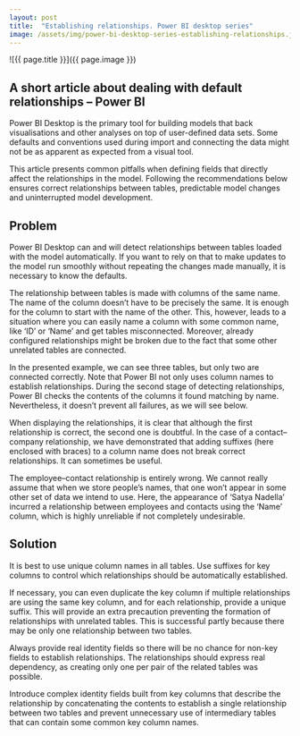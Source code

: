 ```yaml
---
layout: post
title:  "Establishing relationships. Power BI desktop series"
image: /assets/img/power-bi-desktop-series-establishing-relationships.jpg
---
```


![{{ page.title }}]({{ page.image }})

## A short article about dealing with default relationships – Power BI
Power BI Desktop is the primary tool for building models that back visualisations and other analyses on top of user-defined data sets. Some defaults and conventions used during import and connecting the data might not be as apparent as expected from a visual tool.

This article presents common pitfalls when defining fields that directly affect the relationships in the model. Following the recommendations below ensures correct relationships between tables, predictable model changes and uninterrupted model development.

## Problem
Power BI Desktop can and will detect relationships between tables loaded with the model automatically. If you want to rely on that to make updates to the model run smoothly without repeating the changes made manually, it is necessary to know the defaults.

The relationship between tables is made with columns of the same name. The name of the column doesn’t have to be precisely the same. It is enough for the column to start with the name of the other. This, however, leads to a situation where you can easily name a column with some common name, like ‘ID’ or ‘Name’ and get tables misconnected. Moreover, already configured relationships might be broken due to the fact that some other unrelated tables are connected.

In the presented example, we can see three tables, but only two are connected correctly. Note that Power BI not only uses column names to establish relationships. During the second stage of detecting relationships, Power BI checks the contents of the columns it found matching by name. Nevertheless, it doesn’t prevent all failures, as we will see below.

When displaying the relationships, it is clear that although the first relationship is correct, the second one is doubtful. In the case of a contact–company relationship, we have demonstrated that adding suffixes (here enclosed with braces) to a column name does not break correct relationships. It can sometimes be useful.

The employee–contact relationship is entirely wrong. We cannot really assume that when we store people’s names, that one won’t appear in some other set of data we intend to use. Here, the appearance of ‘Satya Nadella’ incurred a relationship between employees and contacts using the ‘Name’ column, which is highly unreliable if not completely undesirable.


## Solution
It is best to use unique column names in all tables. Use suffixes for key columns to control which relationships should be automatically established.

If necessary, you can even duplicate the key column if multiple relationships are using the same key column, and for each relationship, provide a unique suffix. This will provide an extra precaution preventing the formation of relationships with unrelated tables. This is successful partly because there may be only one relationship between two tables.

Always provide real identity fields so there will be no chance for non-key fields to establish relationships. The relationships should express real dependency, as creating only one per pair of the related tables was possible.

Introduce complex identity fields built from key columns that describe the relationship by concatenating the contents to establish a single relationship between two tables and prevent unnecessary use of intermediary tables that can contain some common key column names.
